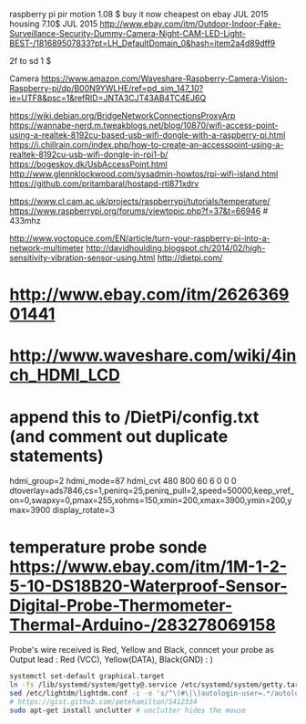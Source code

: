 raspberry pi pir motion 1.08 $ buy it now cheapest on ebay JUL 2015
housing 7.10$ JUL 2015
http://www.ebay.com/itm/Outdoor-Indoor-Fake-Surveillance-Security-Dummy-Camera-Night-CAM-LED-Light-BEST-/181689507833?pt=LH_DefaultDomain_0&hash=item2a4d89dff9


2f to sd 1 $


Camera
https://www.amazon.com/Waveshare-Raspberry-Camera-Vision-Raspberry-pi/dp/B00N9YWLHE/ref=pd_sim_147_10?ie=UTF8&psc=1&refRID=JNTA3CJT43AB4TC4EJ6Q


https://wiki.debian.org/BridgeNetworkConnectionsProxyArp
https://wannabe-nerd.m.tweakblogs.net/blog/10870/wifi-access-point-using-a-realtek-8192cu-based-usb-wifi-dongle-with-a-raspberry-pi.html
https://i.chillrain.com/index.php/how-to-create-an-accesspoint-using-a-realtek-8192cu-usb-wifi-dongle-in-rpi1-b/
https://bogeskov.dk/UsbAccessPoint.html
http://www.glennklockwood.com/sysadmin-howtos/rpi-wifi-island.html
https://github.com/pritambaral/hostapd-rtl871xdrv



https://www.cl.cam.ac.uk/projects/raspberrypi/tutorials/temperature/ 
https://www.raspberrypi.org/forums/viewtopic.php?f=37&t=66946 # 433mhz

http://www.yoctopuce.com/EN/article/turn-your-raspberry-pi-into-a-network-multimeter
http://davidhoulding.blogspot.ch/2014/02/high-sensitivity-vibration-sensor-using.html
http://dietpi.com/

# http://www.ebay.com/itm/262636901441
# http://www.waveshare.com/wiki/4inch_HDMI_LCD
# append this to /DietPi/config.txt (and comment out duplicate statements)
hdmi_group=2
hdmi_mode=87
hdmi_cvt 480 800 60 6 0 0 0
dtoverlay=ads7846,cs=1,penirq=25,penirq_pull=2,speed=50000,keep_vref_on=0,swapxy=0,pmax=255,xohms=150,xmin=200,xmax=3900,ymin=200,ymax=3900
display_rotate=3

# temperature probe sonde https://www.ebay.com/itm/1M-1-2-5-10-DS18B20-Waterproof-Sensor-Digital-Probe-Thermometer-Thermal-Arduino-/283278069158
Probe's wire received is Red, Yellow and Black, conncet your probe as Output lead : Red (VCC), Yellow(DATA), Black(GND) : )



```sh
systemctl set-default graphical.target
ln -fs /lib/systemd/system/getty@.service /etc/systemd/system/getty.target.wants/getty@tty1.service
sed /etc/lightdm/lightdm.conf -i -e 's/^\(#\|\)autologin-user=.*/autologin-user=pi/'
# https://gist.github.com/petehamilton/5412334
sudo apt-get install unclutter # unclutter hides the mouse
```
